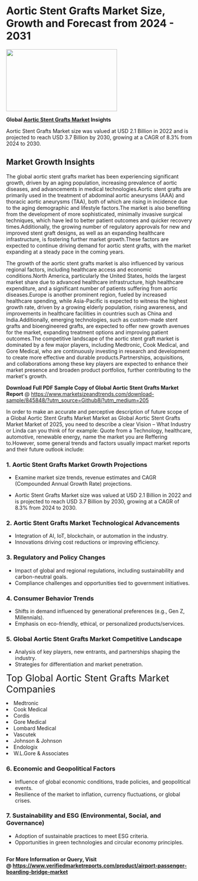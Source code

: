 <H1>Aortic Stent Grafts Market Size, Growth and Forecast from 2024 - 2031</H1><img class="aligncenter size-medium wp-image-584254" src="https://thirdeyenews.in/wp-content/uploads/2024/09/Global-Market-Research-300x168.jpeg" alt="" width="300" height="168" /><p><strong>Global&nbsp;<a href="https://www.marketsizeandtrends.com/download-sample/845848/?utm_source=Github8j?utm_medium=205">Aortic Stent Grafts Market</a> Insights</strong></p><p>Aortic Stent Grafts Market size was valued at USD 2.1 Billion in 2022 and is projected to reach USD 3.7 Billion by 2030, growing at a CAGR of 8.3% from 2024 to 2030.</p><p><h2>Market Growth Insights</h2> <p>The global aortic stent grafts market has been experiencing significant growth, driven by an aging population, increasing prevalence of aortic diseases, and advancements in medical technologies.Aortic stent grafts are primarily used in the treatment of abdominal aortic aneurysms (AAA) and thoracic aortic aneurysms (TAA), both of which are rising in incidence due to the aging demographic and lifestyle factors.The market is also benefiting from the development of more sophisticated, minimally invasive surgical techniques, which have led to better patient outcomes and quicker recovery times.Additionally, the growing number of regulatory approvals for new and improved stent graft designs, as well as an expanding healthcare infrastructure, is fostering further market growth.These factors are expected to continue driving demand for aortic stent grafts, with the market expanding at a steady pace in the coming years.</p> <p>The growth of the aortic stent grafts market is also influenced by various regional factors, including healthcare access and economic conditions.North America, particularly the United States, holds the largest market share due to advanced healthcare infrastructure, high healthcare expenditure, and a significant number of patients suffering from aortic diseases.Europe is another prominent region, fueled by increased healthcare spending, while Asia-Pacific is expected to witness the highest growth rate, driven by a growing elderly population, rising awareness, and improvements in healthcare facilities in countries such as China and India.Additionally, emerging technologies, such as custom-made stent grafts and bioengineered grafts, are expected to offer new growth avenues for the market, expanding treatment options and improving patient outcomes.The competitive landscape of the aortic stent graft market is dominated by a few major players, including Medtronic, Cook Medical, and Gore Medical, who are continuously investing in research and development to create more effective and durable products.Partnerships, acquisitions, and collaborations among these key players are expected to enhance their market presence and broaden product portfolios, further contributing to the market's growth.<p><span class=""><strong>Download Full PDF Sample Copy of Global Aortic Stent Grafts Market Report</strong> @ <a href="https://www.marketsizeandtrends.com/download-sample/845848/?utm_source=Github8j?utm_medium=205" target="_blank">https://www.marketsizeandtrends.com/download-sample/845848/?utm_source=Github8j?utm_medium=205</a></span></p><p>In order to make an accurate and perceptive description of future scope of a Global&nbsp;Aortic Stent Grafts Market Market as Global&nbsp;Aortic Stent Grafts Market Market of 2025, you need to describe a clear Vision &ndash; What Industry or Linda can you think of for example: Quote from a Technology, healthcare, automotive, renewable energy, name the market you are Reffering to.However, some general trends and factors usually impact market reports and their future outlook include:</p><h3>1.&nbsp;<strong>Aortic Stent Grafts Market Growth Projections</strong></h3><ul><li>Examine market size trends, revenue estimates and CAGR (Compounded Annual Growth Rate) projections.</li><li><p>Aortic Stent Grafts Market size was valued at USD 2.1 Billion in 2022 and is projected to reach USD 3.7 Billion by 2030, growing at a CAGR of 8.3% from 2024 to 2030.</p></li></ul><h3>2.&nbsp;<strong>Aortic Stent Grafts Market Technological Advancements</strong></h3><ul><li>Integration of AI, IoT, blockchain, or automation in the industry.</li><li>Innovations driving cost reductions or improving efficiency.</li></ul><h3>3.&nbsp;<strong>Regulatory and Policy Changes</strong></h3><ul><li>Impact of global and regional regulations, including sustainability and carbon-neutral goals.</li><li>Compliance challenges and opportunities tied to government initiatives.</li></ul><h3>4.&nbsp;<strong>Consumer Behavior Trends</strong></h3><ul><li>Shifts in demand influenced by generational preferences (e.g., Gen Z, Millennials).</li><li>Emphasis on eco-friendly, ethical, or personalized products/services.</li></ul><h3>5.&nbsp;<strong>Global Aortic Stent Grafts Market Competitive Landscape</strong></h3><ul><li>Analysis of key players, new entrants, and partnerships shaping the industry.</li><li>Strategies for differentiation and market penetration.</li></ul><p data-pm-slice="1 1 []"><span style="color: inherit; font-family: inherit; font-size: 25px;">Top Global Aortic Stent Grafts Market Companies</span></p><div class="" data-test-id=""><p><li>Medtronic</li><li> Cook Medical</li><li> Cordis</li><li> Gore Medical</li><li> Lombard Medical</li><li> Vascutek</li><li> Johnson & Johnson</li><li> Endologix</li><li> W.L.Gore & Associates</li></p></div><h3>6.&nbsp;<strong>Economic and Geopolitical Factors</strong></h3><ul><li>Influence of global economic conditions, trade policies, and geopolitical events.</li><li>Resilience of the market to inflation, currency fluctuations, or global crises.</li></ul><h3>7.&nbsp;<strong>Sustainability and ESG (Environmental, Social, and Governance)</strong></h3><ul><li>Adoption of sustainable practices to meet ESG criteria.</li><li>Opportunities in green technologies and circular economy principles.</li></ul><h2><strong style="font-size: 14px;">For More Information or Query, Visit @&nbsp;</strong><a style="background-color: #ffffff; font-size: 14px;" href="https://www.marketsizeandtrends.com/report/aortic-stent-grafts-market/" target="_blank">https://www.verifiedmarketreports.com/product/airport-passenger-boarding-bridge-market</a></h2>